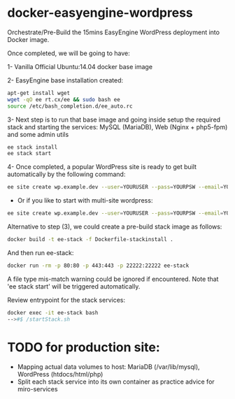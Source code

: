 # docker-easyengine-wordpress
Orchestrate/Pre-Build the 15mins EasyEngine WordPress deployment into Docker image.

Once completed, we will be going to have:

1- Vanilla Official Ubuntu:14.04 docker base image

2- EasyEngine base installation created:
```sh
apt-get install wget
wget -qO ee rt.cx/ee && sudo bash ee
source /etc/bash_completion.d/ee_auto.rc
```

3- Next step is to run that base image and going inside setup the required stack and starting the services: MySQL (MariaDB), Web (Nginx + php5-fpm) and some admin utils
```sh
ee stack install
ee stack start
```

4- Once completed, a popular WordPress site is ready to get built automatically by the following command:
```sh
ee site create wp.example.dev --user=YOURUSER --pass=YOURPSW --email=YOUREMAIL
```

+ Or if you like to start with multi-site wordpress:
```sh
ee site create wp.example.dev --user=YOURUSER --pass=YOURPSW --email=YOUREMAIL --wpsubdom
```
	
Alternative to step (3), we could create a pre-build stack image as follows:
```sh
docker build -t ee-stack -f Dockerfile-stackinstall .
```

And then run ee-stack:
```sh
docker run -rm -p 80:80 -p 443:443 -p 22222:22222 ee-stack
```
A file type mis-match warning could be ignored if encountered.  Note that 'ee stack start' will be triggered automatically. 

Review entrypoint for the stack services:
```sh
docker exec -it ee-stack bash
-->#$ /startStack.sh
```


# TODO for production site:
+ Mapping actual data volumes to host: MariaDB (/var/lib/mysql), WordPress (htdocs/html/php)
+ Split each stack service into its own container as practice advice for miro-services
